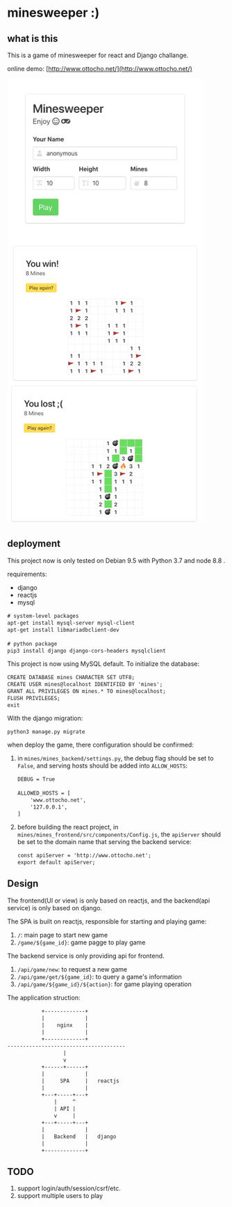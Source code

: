 # minesweeper :)


## what is this

This is a game of minesweeper for react and Django challange.

online demo: [http://www.ottocho.net/](http://www.ottocho.net/)

![ScreenShot](mines.jpg)


## deployment


This project now is only tested on Debian 9.5 with Python 3.7 and node 8.8 .

requirements:
* django
* reactjs
* mysql

```
# system-level packages
apt-get install mysql-server mysql-client
apt-get install libmariadbclient-dev

# python package
pip3 install django django-cors-headers mysqlclient
```

This project is now using MySQL default. To initialize the database:

```
CREATE DATABASE mines CHARACTER SET UTF8;
CREATE USER mines@localhost IDENTIFIED BY 'mines';
GRANT ALL PRIVILEGES ON mines.* TO mines@localhost;
FLUSH PRIVILEGES;
exit
```

With the django migration:

```
python3 manage.py migrate
```

when deploy the game, there configuration should be confirmed:

1. in `mines/mines_backend/settings.py`, the debug flag should be set to `False`, and serving hosts should be added into `ALLOW_HOSTS`:
    ```
    DEBUG = True

    ALLOWED_HOSTS = [
        'www.ottocho.net',
        '127.0.0.1',
    ]
    ```
2. before building the react project, in `mines/mines_frontend/src/components/Config.js`, the `apiServer` should be set to the domain name that serving the backend service:
    ```
    const apiServer = 'http://www.ottocho.net';
    export default apiServer;
    ```


## Design

The frontend(UI or view) is only based on reactjs, and the backend(api service) is only based on django.

The SPA is built on reactjs, responsible for starting and playing game:

1. `/`: main page to start new game
2. `/game/${game_id}`: game pagge to play game

The backend service is only providing api for frontend.

1. `/api/game/new`: to request a new game
2. `/api/game/get/${game_id}`: to query a game's information
3. `/api/game/${game_id}/${action}`: for game playing operation

The application struction:

```
           +-------------+
           |             |
           |    nginx    |
           |             |
           +-------------+
--------------------------------------
                  |
                  v
           +------+------+
           |             |
           |     SPA     |   reactjs
           |             |
           +---+-----+---+
               |     ^
               | API |
               v     |
           +---+-----+---+
           |             |
           |   Backend   |   django
           |             |
           +-------------+

```



## TODO

1. support login/auth/session/csrf/etc.
2. support multiple users to play




